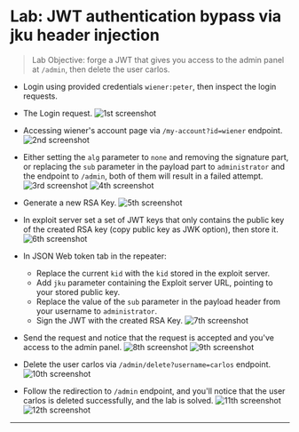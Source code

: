 # Lab: JWT authentication bypass via jku header injection

> Lab Objective: forge a JWT that gives you access to the admin panel at `/admin`, then delete the user carlos.

- Login using provided credentials `wiener:peter`, then inspect the login requests.

- The Login request.
  ![1st screenshot](./attachments/1.png)

- Accessing wiener's account page via `/my-account?id=wiener` endpoint.
  ![2nd screenshot](./attachments/2.png)

- Either setting the `alg` parameter to `none` and removing the signature part, or replacing the `sub` parameter in the payload part to `administrator` and the endpoint to `/admin`, both of them will result in a failed attempt.
  ![3rd screenshot](./attachments/3.png)
  ![4th screenshot](./attachments/4.png)

- Generate a new RSA Key.
  ![5th screenshot](./attachments/5.png)

- In exploit server set a set of JWT keys that only contains the public key of the created RSA key (copy public key as JWK option), then store it.
  ![6th screenshot](./attachments/6.png)

- In JSON Web token tab in the repeater:

  - Replace the current `kid` with the `kid` stored in the exploit server.
  - Add `jku` parameter containing the Exploit server URL, pointing to your stored public key.
  - Replace the value of the `sub` parameter in the payload header from your username to `administrator`.
  - Sign the JWT with the created RSA Key.
    ![7th screenshot](./attachments/7.png)

- Send the request and notice that the request is accepted and you've access to the admin panel.
  ![8th screenshot](./attachments/8.png)
  ![9th screenshot](./attachments/9.png)

- Delete the user carlos via `/admin/delete?username=carlos` endpoint.
  ![10th screenshot](./attachments/10.png)

- Follow the redirection to `/admin` endpoint, and you'll notice that the user carlos is deleted successfully, and the lab is solved.
  ![11th screenshot](./attachments/11.png)
  ![12th screenshot](./attachments/12.png)

---

